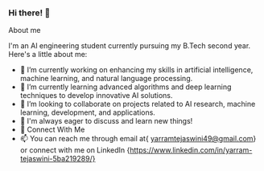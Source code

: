 ### Hi there! 👋
About me

I'm an AI engineering student currently pursuing my B.Tech  second year. Here's a little about me:

- 🔭 I’m currently working on enhancing my skills in artificial intelligence, machine learning, and natural language processing.
- 🌱 I’m currently learning advanced algorithms and deep learning techniques to develop innovative AI solutions.
- 👯 I’m looking to collaborate on projects related to AI research, machine learning, development, and applications.
- 💬 I'm always eager to discuss and learn new things!
- 🔗 Connect With Me
- 📫 You can reach me through email at{ yarramtejaswini49@gmail.com} or connect with me on LinkedIn {https://www.linkedin.com/in/yarram-tejaswini-5ba219289/}
  
